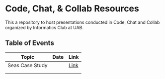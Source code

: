 # Code, Chat, & Collab Resources

This a repository to host presentations conducted in Code, Chat and Collab organized by Informatics Club at UAB.

##  Table of Events

| Topic | Date | Link |
|-------|------|------|
| Seas Case Study      |      |   [Link](https://github.com/informaticsclub/code-chat-collab-resources/tree/25449c23ffaabc22f03930236e85e9afe95272e1/seas-case-study)   |
|       |      |      |
|       |      |      |
